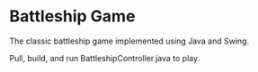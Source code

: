 # Battleship Game
The classic battleship game implemented using Java and Swing.

Pull, build, and run BattleshipController.java to play.
